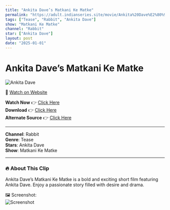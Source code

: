 ```yaml
---
title: "Ankita Dave’s Matkani Ke Matke"
permalink: "https://adult.indianseries.site/movie/Ankita%20Dave%E2%80%99s%20Matkani%20Ke%20Matke"
tags: ["Tease", "Rabbit", "Ankita Dave"]
show: "Matkani Ke Matke"
channel: "Rabbit"
star: ["Ankita Dave"]
layout: post
date: "2025-01-01"
---
```


# Ankita Dave’s Matkani Ke Matke

![Ankita Dave](https://shorts.desisins.com/wp-content/uploads/2024/04/matakani-ki-matke-ankita-dave-DesiSins.com_.jpg)

🔗 [Watch on Website](https://adult.indianseries.site/movie/Ankita%20Dave%E2%80%99s%20Matkani%20Ke%20Matke)

**Watch Now** 👉 [Click Here](https://adult.indianseries.site/movie/Ankita%20Dave%E2%80%99s%20Matkani%20Ke%20Matke)  
**Download** 👉 [Click Here](https://adult.indianseries.site/movie/Ankita%20Dave%E2%80%99s%20Matkani%20Ke%20Matke)  
**Alternate Source** 👉 [Click Here](https://adult.indianseries.site/movie/Ankita%20Dave%E2%80%99s%20Matkani%20Ke%20Matke)

---

**Channel**: Rabbit  
**Genre**: Tease  
**Stars**: Ankita Dave  
**Show**: Matkani Ke Matke

---

### 🔥 About This Clip

Ankita Dave’s Matkani Ke Matke is a bold and exciting short film featuring Ankita Dave. Enjoy a passionate story filled with desire and drama.
 
🖼️ Screenshot:  
![Screenshot](https://shorts.desisins.com/wp-content/uploads/2024/04/matakani-ki-matke-ankita-dave-DesiSins.com_.jpg)

